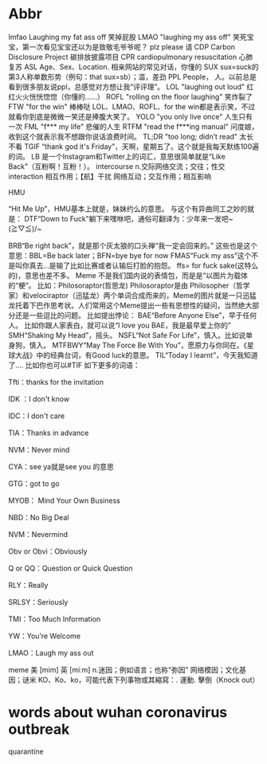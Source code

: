 # Abbr
Imfao Laughing  my fat ass off 笑掉屁股
LMAO  "laughing my ass off" 笑死宝宝，第一次看见宝宝还以为是致敬毛爷爷呢？
plz please 请
CDP Carbon Disclosure Project 碳排放披露项目
CPR cardiopulmonary resuscitation 心肺复苏
ASL  Age、Sex、Location. 相亲网站的常见对话，你懂的
SUX  sux=suck的第3人称单数形势（例句：that sux=sb）；滥，差劲
PPL  People， 人。以前总是看到很多朋友说ppl，总感觉对方想让我“评评理”。
LOL "laughing out loud" 红红火火恍恍惚惚（你懂的……）
ROFL "rolling on the floor laughing" 笑炸裂了
FTW "for the win" 棒棒哒
LOL、LMAO、ROFL、for the win都是表示笑，不过就看你到底是微微一笑还是捧腹大笑了。
YOLO "you only live once" 人生只有一次
FML "f*** my life" 悲催的人生
RTFM  "read the f***ing manual" 问度娘，收到这个就表示我不想跟你说话浪费时间。
TL;DR  "too long; didn’t read" 太长不看
TGIF  “thank god it's Friday”，天啊，星期五了。这个就是我每天默练100遍的词。
LB 是一个Instagram和Twitter上的词汇，意思很简单就是“Like Back”（互粉啊！互粉！）。
intercourse n.交际网络交流；交往；性交
interaction 相互作用；【航】干扰  网络互动；交互作用；相互影响

HMU

“Hit Me Up”，HMU基本上就是，妹妹约么的意思。
与这个有异曲同工之妙的就是：
DTF“Down to Fuck”躺下来嘿咻吧，通俗可翻译为：少年来一发吧~\(≧▽≦)/~


BRB“Be right back”，就是那个灰太狼的口头禅“我一定会回来的。”
这些也是这个意思：BBL=Be back later；BFN=bye bye for now
FMAS“Fuck my ass”这个不是叫你真去...是输了比如比赛或者认输后打脸的抱怨。
ffs= for fuck sake(这特么的)，意思也差不多。
Meme 不是我们国内说的表情包，而是是“以图片为载体的“梗”。
比如：Philosoraptor(哲思龙)
Philosoraptor是由 Philosopher（哲学家）和velociraptor（迅猛龙）两个单词合成而来的，Meme的图片就是一只迅猛龙托着下巴作思考状。人们常用这个Meme提出一些有思想性的疑问，当然绝大部分还是一些逗比的问题。
比如提出悖论：
BAE“Before Anyone Else”，早于任何人。
比如你跟人家表白，就可以说“I love you BAE，我是最早爱上你的”
SMH“Shaking My Head”，摇头。
NSFL“Not Safe For Life”，慎入。比如说单身狗，慎入。
MTFBWY“May The Force Be With You”，愿原力与你同在。《星球大战》中的经典台词，有Good luck的意思。
TIL“Today I learnt”，今天我知道了....
比如你也可以#TIF 如下更多的词语：

Tfti：thanks for the invitation

IDK ：I don't know

IDC：I don't care

TIA：Thanks in advance

NVM：Never mind

CYA：see ya就是see you 的意思

GTG：got to go

MYOB： Mind Your Own Business

NBD：No Big Deal

NVM：Nevermind

Obv or Obvi：Obviously

Q or QQ：Question or Quick Question

RLY：Really

SRLSY：Seriously

TMI：Too Much Information

YW：You’re Welcome

LMAO：Laugh my ass out

meme
美 [mim]
英 [miːm]
n.迷因；例如语言；也称“弥因”
网络模因；文化基因；谜米
KO、Ko、ko，可能代表下列事物或其縮寫：. 運動. 擊倒（Knock out）

# words about wuhan coronavirus outbreak
quarantine 
